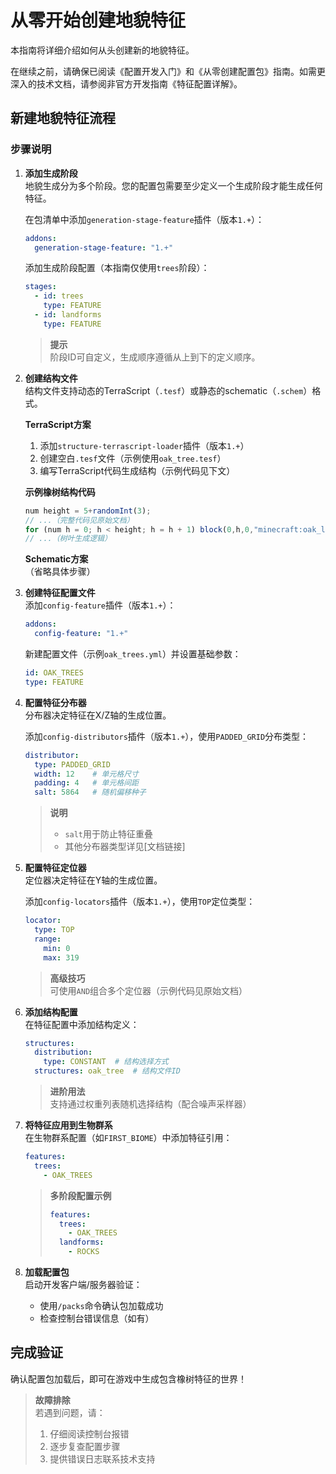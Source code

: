 # 从零开始创建地貌特征  
本指南将详细介绍如何从头创建新的地貌特征。  

在继续之前，请确保已阅读《配置开发入门》和《从零创建配置包》指南。如需更深入的技术文档，请参阅非官方开发指南《特征配置详解》。  

## 新建地貌特征流程  
### 步骤说明  

1. **添加生成阶段**  
   地貌生成分为多个阶段。您的配置包需要至少定义一个生成阶段才能生成任何特征。  

   在包清单中添加`generation-stage-feature`插件（版本`1.+`）：  
   ```yaml  
   addons:  
     generation-stage-feature: "1.+"  
   ```  

   添加生成阶段配置（本指南仅使用`trees`阶段）：  
   ```yaml  
   stages:  
     - id: trees  
       type: FEATURE  
     - id: landforms  
       type: FEATURE  
   ```  
   > **提示**  
   > 阶段ID可自定义，生成顺序遵循从上到下的定义顺序。  

2. **创建结构文件**  
   结构文件支持动态的TerraScript（`.tesf`）或静态的schematic（`.schem`）格式。  

   **TerraScript方案**  
   1. 添加`structure-terrascript-loader`插件（版本`1.+`）  
   2. 创建空白`.tesf`文件（示例使用`oak_tree.tesf`）  
   3. 编写TerraScript代码生成结构（示例代码见下文）  

   **示例橡树结构代码**  
   ```javascript  
   num height = 5+randomInt(3);  
   // ...（完整代码见原始文档）  
   for (num h = 0; h < height; h = h + 1) block(0,h,0,"minecraft:oak_log");  
   // ...（树叶生成逻辑）  
   ```  

   **Schematic方案**  
   （省略具体步骤）  

3. **创建特征配置文件**  
   添加`config-feature`插件（版本`1.+`）：  
   ```yaml  
   addons:  
     config-feature: "1.+"  
   ```  

   新建配置文件（示例`oak_trees.yml`）并设置基础参数：  
   ```yaml  
   id: OAK_TREES  
   type: FEATURE  
   ```  

4. **配置特征分布器**  
   分布器决定特征在X/Z轴的生成位置。  

   添加`config-distributors`插件（版本`1.+`），使用`PADDED_GRID`分布类型：  
   ```yaml  
   distributor:  
     type: PADDED_GRID  
     width: 12    # 单元格尺寸  
     padding: 4   # 单元格间距  
     salt: 5864   # 随机偏移种子  
   ```  
   > **说明**  
   > - `salt`用于防止特征重叠  
   > - 其他分布器类型详见[文档链接]  

5. **配置特征定位器**  
   定位器决定特征在Y轴的生成位置。  

   添加`config-locators`插件（版本`1.+`），使用`TOP`定位类型：  
   ```yaml  
   locator:  
     type: TOP  
     range:  
       min: 0  
       max: 319  
   ```  
   > **高级技巧**  
   > 可使用`AND`组合多个定位器（示例代码见原始文档）  

6. **添加结构配置**  
   在特征配置中添加结构定义：  
   ```yaml  
   structures:  
     distribution:  
       type: CONSTANT  # 结构选择方式  
     structures: oak_tree  # 结构文件ID  
   ```  
   > **进阶用法**  
   > 支持通过权重列表随机选择结构（配合噪声采样器）  

7. **将特征应用到生物群系**  
   在生物群系配置（如`FIRST_BIOME`）中添加特征引用：  
   ```yaml  
   features:  
     trees:  
       - OAK_TREES  
   ```  
   > **多阶段配置示例**  
   > ```yaml  
   > features:  
   >   trees:  
   >     - OAK_TREES  
   >   landforms:  
   >     - ROCKS  
   > ```  

8. **加载配置包**  
   启动开发客户端/服务器验证：  
   - 使用`/packs`命令确认包加载成功  
   - 检查控制台错误信息（如有）  

## 完成验证  
确认配置包加载后，即可在游戏中生成包含橡树特征的世界！  

> **故障排除**  
> 若遇到问题，请：  
> 1. 仔细阅读控制台报错  
> 2. 逐步复查配置步骤  
> 3. 提供错误日志联系技术支持